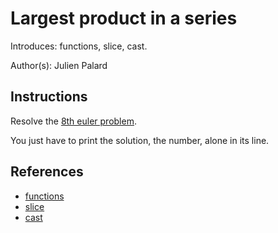 # Largest product in a series

Introduces: functions, slice, cast.

Author(s): Julien Palard

## Instructions

Resolve the [8th euler problem](https://projecteuler.net/problem=8).

You just have to print the solution, the number, alone in its line.

## References
 - [functions](https://docs.python.org/3/tutorial/controlflow.html#defining-functions)
 - [slice](https://docs.python.org/3.1/library/stdtypes.html#sequence-types-str-bytes-bytearray-list-tuple-range)
 - [cast](https://docs.python.org/3.1/library/stdtypes.html#numeric-types-int-float-complex)
